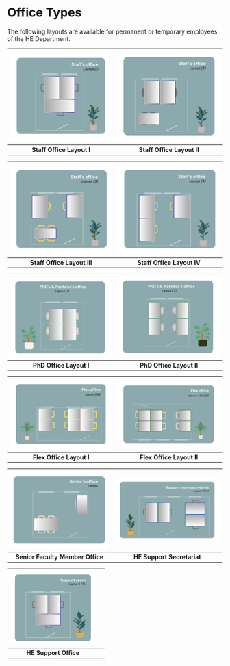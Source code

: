 # Office Types

The following layouts are available for permanent or temporary employees of the HE Department. 

| ![Staff Office Layout I](../figures/staff_office_layout_1.png) | ![Staff Office Layout II](../figures/staff_office_layout_2.png) |
|:-----------------------------------------------------------:|:------------------------------------------------------------:|
| **Staff Office Layout I**                                   | **Staff Office Layout II**                                   |

| ![Staff Office Layout III](../figures/staff_office_layout_3.png) | ![Staff Office Layout IV](../figures/staff_office_layout_4.png) |
|:--------------------------------------------------------------:|:-------------------------------------------------------------:|
| **Staff Office Layout III**                                    | **Staff Office Layout IV**                                   |

| ![PhD Office Layout I](../figures/phd_layout_1.png) | ![PhD Office Layout II](../figures/phd_layout_2.png) |
|:--------------------------------------------------:|:---------------------------------------------------:|
| **PhD Office Layout I**                             | **PhD Office Layout II**                            |

| ![Flex Office Layout I](../figures/flex_office_layout_3.38.png) | ![Flex Office Layout II](../figures/flex_office_layout_3.81_3.83.png) |
|:---------------------------------------------------------------:|:---------------------------------------------------------------------:|
| **Flex Office Layout I**                                       | **Flex Office Layout II**                                            |

| ![Senior Faculty Member Office](../figures/senior_office_layout.png) | ![HE Support Secretariat](../figures/support_room_secretariat_layout_3.73.1.png) |
|:--------------------------------------------------------------------:|:-------------------------------------------------------------------------------:|
| **Senior Faculty Member Office**                                     | **HE Support Secretariat**                                                     |

| <img src="../figures/support_room_layout_3.77.1.png" alt="HE Support Office" width="200"/> |  |
|:---------------------------------------------------------------:|:-:|
| **HE Support Office**                                           | |

